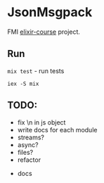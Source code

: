 # JsonMsgpack

FMI [elixir-course](https://github.com/ElixirCourse/) project.

## Run

`mix test` - run tests

`iex -S mix`


## TODO:
- fix \n in js object
- write docs for each module
- streams?
- async?
- files?
- refactor
+ docs
